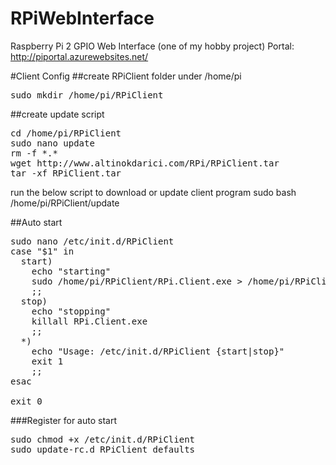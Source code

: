# RPiWebInterface
Raspberry Pi 2 GPIO Web Interface (one of my hobby project)
Portal: http://piportal.azurewebsites.net/

#Client Config
##create RPiClient folder under /home/pi
<pre>
sudo mkdir /home/pi/RPiClient
</pre>
##create update script
<pre>
cd /home/pi/RPiClient
sudo nano update
rm -f *.*
wget http://www.altinokdarici.com/RPi/RPiClient.tar
tar -xf RPiClient.tar
</pre>

run the below script to download or update client program
sudo bash /home/pi/RPiClient/update

##Auto start
<pre>
sudo nano /etc/init.d/RPiClient
case "$1" in
  start)
    echo "starting"
    sudo /home/pi/RPiClient/RPi.Client.exe > /home/pi/RPiClient/output 2> /home/pi/RPiClient/error
    ;;
  stop)
    echo "stopping"
    killall RPi.Client.exe
    ;;
  *)
    echo "Usage: /etc/init.d/RPiClient {start|stop}"
    exit 1
    ;;
esac
 
exit 0
</pre>

###Register for auto start
<pre>
sudo chmod +x /etc/init.d/RPiClient
sudo update-rc.d RPiClient defaults
</pre>
